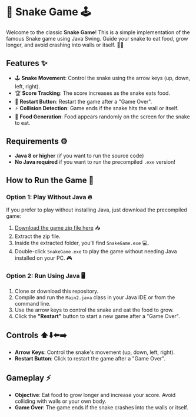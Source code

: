 # 🐍 Snake Game 🕹️

Welcome to the classic **Snake Game**! This is a simple implementation of the famous Snake game using Java Swing. Guide your snake to eat food, grow longer, and avoid crashing into walls or itself. 🐍🍏

## Features ✨

- 🕹️ **Snake Movement**: Control the snake using the arrow keys (up, down, left, right).
- 🏆 **Score Tracking**: The score increases as the snake eats food.
- 🔄 **Restart Button**: Restart the game after a "Game Over".
- ⚡ **Collision Detection**: Game ends if the snake hits the wall or itself.
- 🍔 **Food Generation**: Food appears randomly on the screen for the snake to eat.

## Requirements ⚙️

- **Java 8 or higher** (if you want to run the source code)
- **No Java required** if you want to run the precompiled `.exe` version!

## How to Run the Game 🚀

### Option 1: Play Without Java 🔥

If you prefer to play without installing Java, just download the precompiled game:

1. [Download the game zip file here](#) 📥
2. Extract the zip file.
3. Inside the extracted folder, you'll find `SnakeGame.exe` 💻.
4. Double-click `SnakeGame.exe` to play the game without needing Java installed on your PC. 🎮

### Option 2: Run Using Java 🖥️

1. Clone or download this repository.
2. Compile and run the `Main2.java` class in your Java IDE or from the command line.
3. Use the arrow keys to control the snake and eat the food to grow.
4. Click the **"Restart"** button to start a new game after a "Game Over".

## Controls ⬆️⬇️⬅️➡️

- **Arrow Keys**: Control the snake's movement (up, down, left, right).
- **Restart Button**: Click to restart the game after a "Game Over".

## Gameplay ⚡

- **Objective**: Eat food to grow longer and increase your score. Avoid colliding with walls or your own body.
- **Game Over**: The game ends if the snake crashes into the walls or itself.
